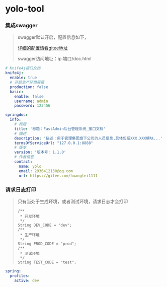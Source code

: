 # yolo-tool

### 集成swagger

> swagger默认开启，配置信息如下，
>
> [详细的配置请看gitee地址](https://gitee.com/huanglei1111/developer-document/blob/master/SpringBoot%20%E7%B3%BB%E5%88%97/springboot-%E6%95%B4%E5%90%88knife4j.md)
>
> swagger访问地址：ip:端口/doc.html

```yml
# Knife4j接口文档
knife4j:
  enable: true
  # 开启生产环境屏蔽
  production: false
  basic:
    enable: false
    username: admin
    password: 123456

springdoc:
  info:
    # 标题
    title: '标题：FastAdmin后台管理系统_接口文档'
    # 描述
    description: '描述：用于管理集团旗下公司的人员信息,具体包括XXX,XXX模块...'
    termsOfServiceUrl: "127.0.0.1:8888"
    # 版本
    version: '版本号: 1.1.0'
    # 作者信息
    contact:
      name: yolo
      email: 2936412130@qq.com
      url: https://gitee.com/huanglei1111
```

### 请求日志打印

> 只有当处于生成环境，或者测试环境，请求日志才会打印
>
> ```
> /**
>  * 开发环境
>  */
> String DEV_CODE = "dev";
> /**
>  * 生产环境
>  */
> String PROD_CODE = "prod";
> /**
>  * 测试环境
>  */
> String TEST_CODE = "test";
> ```

```yml
spring:
  profiles:
    active: dev    
```


